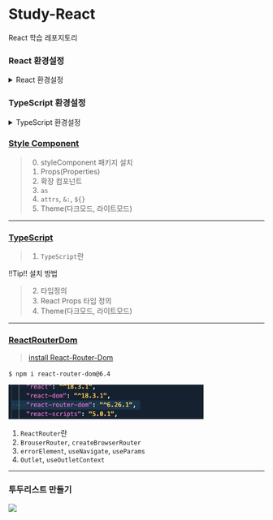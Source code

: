 # Study-React
React 학습 레포지토리

### React 환경설정
<details>
<summary>React 환경설정</summary>
<div markdown="1">

1. node.js 설치
    - https://nodejs.org/en, Download Node.js(LTS) 클릭
2. `terminal` 버전 확인
    ```Bash
    node -v
    npm -v
    npx -v
    ```
3. 리액트 패키지 설치
    - VS Code에서 터미널 열기
    ```Bash
    npm uninstall -g create-react-app
    npm install -g create-react-app
    ```
4. 리액트 프로젝트 초기화(파일 설치)
    ```Bash
    npx create-react-app [파일명]
    ```

5. 리액트 실행
    - 콘솔위에서 만든 프로젝트 앱 이름까지 진입 `cd 파일명`
    ```Bash
    npm start
    ```
    - http://localhost:3000 웹브라우저 서버 확인
지 등등 입력
</div>
</details>

### TypeScript 환경설정
<details>
<summary>TypeScript 환경설정</summary>
<div markdown="1">

1. 프로젝트 폴더 생성, 타입스크립트 적용
```bash
$ npx create-react-app [폴더명] --template typescript
$ npm i --save-dev @types/styled-components
$ npm i styled-components
```
2. tsconfig.json 수정
```bash
...
  "include": [
    "next-env.d.ts",
    "src/**/*.ts",
    "src/**/*.tsx"
  ],
  "exclude": [
    "node_modules"
  ]
 
```
</div>
</details>

### [Style Component](https://github.com/KangJeoungMi/Study-React/blob/master/markdown/styleComponent.md)

> 0. styleComponent 패키지 설치
> 1. Props(Properties)
> 2. 확장 컴포넌트
> 3. `as`
> 4. `attrs`, `&:`, `${}`
> 5. Theme(다크모드, 라이트모드)
---
### [TypeScript](https://github.com/KangJeoungMi/Study-React/blob/master/markdown/TypeScript.md)
> 1. `TypeScript`란

 ‼️Tip‼️ 설치 방법
> 2. 타입정의
> 3. React Props 타입 정의
> 4. Theme(다크모드, 라이트모드)
---
### [ReactRouterDom](https://github.com/KangJeoungMi/Study-React/blob/master/markdown/ReactRouterDom.md)

> [install React-Router-Dom](https://www.npmjs.com/package/react-router-dom?activeTab=readme)

` $ npm i react-router-dom@6.4 `

![ReacRouterDom.png](/markdown/image/ReacRouterDom.png)

1. `ReactRouter`란
2. `BrouserRouter`, `createBrowserRouter`
3. `errorElement`, `useNavigate`, `useParams`
4. `Outlet`, `useOutletContext`
---

### 투두리스트 만들기

<img src='../todo-list/img/result.gif' width='400px'>

